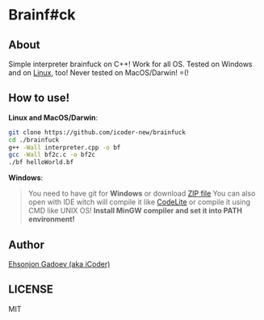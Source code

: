 # Brainf#ck

## About
Simple interpreter brainfuck on C++! Work for all OS.
Tested on Windows and on [Linux](https://github.com/torvalds/linux), too!
Never tested on MacOS/Darwin! =(!

## How to use!
**__Linux__ and MacOS/Darwin**:

```bash
git clone https://github.com/icoder-new/brainfuck
cd ./brainfuck
g++ -Wall interpreter.cpp -o bf
gcc -Wall bf2c.c -o bf2c
./bf helloWorld.bf
```

__Windows__:


> You need to have git for __**Windows**__ or download [ZIP file](https://github.com/icoder-new/brainfuck/archive/master.zip)
> You can also open with IDE witch will compile it like [CodeLite](https://github.com/eranif/codelite) or compile it using CMD like UNIX OS!
> **__Install MinGW compiler and set it into PATH environment!__**

## Author
[Ehsonjon Gadoev (aka iCoder)](https://github.com/icoder-new)

## LICENSE
MIT
